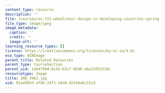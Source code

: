 ```yaml
---
content_type: resource
description: ''
file: /courses/ec-721-wheelchair-design-in-developing-countries-spring-2009/01a45043af4624f118a0d224da6c22cd_IMG_3962.jpg
file_type: image/jpeg
image_metadata:
  caption: ''
  credit: ''
  image-alt: ''
learning_resource_types: []
license: https://creativecommons.org/licenses/by-nc-sa/4.0/
ocw_type: OCWImage
parent_title: Related Resources
parent_type: CourseSection
parent_uid: 1a64799d-8c43-b3cf-02d8-abe22053510c
resourcetype: Image
title: IMG_3962.jpg
uid: 01a45043-af46-24f1-18a0-d224da6c22cd
---
```

